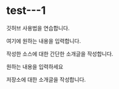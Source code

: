# test---1
깃허브 사용법을 연습합니다.

여기에 원하는 내용을 입력합니다.

작성한 소스에 대한 간단한 소개글을 작성합니다.

원하는 내용을 입력하세요

저장소에 대한 소개글을 작성합니다.

